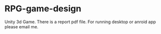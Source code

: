 # RPG-game-design
Unity 3d Game. 
There is a report pdf file. 
For running desktop or anroid app please email me.

